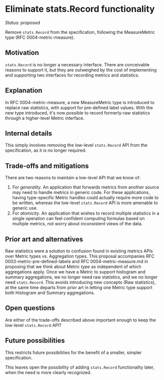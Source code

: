 # Eliminate stats.Record functionality

*Status: proposed*

Remove `stats.Record` from the specification, following the MeasureMetric type (RFC 0004-metric-measure).

## Motivation

`stats.Record` is no longer a necessary interface. There are conceivable reasons to support it, but they are outweighed by the cost of implementing and supporting two interfaces for recording metrics and statistics.

## Explanation

In RFC 0004-metric-measure, a new MeasureMetric type is introduced to replace raw statistics, with support for pre-defined label values.  With the new type introduced, it's now possible to record formerly-raw statistics through a higher-level Metric interface.

## Internal details

This simply involves removing the low-level `stats.Record` API from the specification, as it is no longer required.

## Trade-offs and mitigations

There are two reasons to maintain a low-level API that we know of:

1. For _generality_.  An application that forwards metrics from another source may need to handle metrics in generic code.  For these applications, having type-specific Metric handles could actually require more code to be written, whereas the low-level `stats.Record` API is more amenable to generic use.
1. For _atomicity_.  An application that wishes to record multiple statistics in a single operation can feel confident computing formulas based on multiple metrics, not worry about inconsistent views of the data.

## Prior art and alternatives

Raw statistics were a solution to confusion found in existing metrics APIs over Metric types vs. Aggregation types.  This proposal accompanies RFC 0003-metric-pre-defined-labels and RFC 0004-metric-measure.md in proposing that we think about Metric _type_ as independent of which aggregations apply.  Once we have a Metric to support histogram and summary aggregations, we no longer need raw statistics, and we no longer need `stats.Record`.  This avoids introducing new concepts (Raw statistics), at the same time departs from prior art in letting one Metric type support both Histogram and Summary aggregations.

## Open questions

Are either of the trade-offs described above important enough to keep the low-level `stats.Record` API?

## Future possibilities

This restricts future possibilities for the benefit of a smaller, simpler specification.

This leaves open the possibility of adding `stats.Record` functionality later, when the need is more clearly recognized.